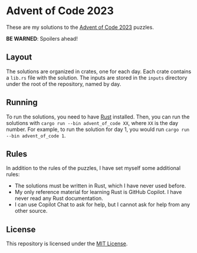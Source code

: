 Advent of Code 2023
===================
These are my solutions to the [Advent of Code 2023](https://adventofcode.com/2023) puzzles.

__BE WARNED__: Spoilers ahead!

## Layout
The solutions are organized in crates, one for each day. Each crate contains a `lib.rs` file with the solution.
The inputs are stored in the `inputs` directory under the root of the repository, named by day.

## Running
To run the solutions, you need to have [Rust](https://www.rust-lang.org/) installed.
Then, you can run the solutions with `cargo run --bin advent_of_code XX`, where `XX` is the day number. 
For example, to run the solution for day 1, you would run `cargo run --bin advent_of_code 1`.

## Rules
In addition to the rules of the puzzles, I have set myself some additional rules:
- The solutions must be written in Rust, which I have never used before.
- My only reference material for learning Rust is GitHub Copilot. I have never read any Rust documentation.
- I can use Copilot Chat to ask for help, but I cannot ask for help from any other source.

## License
This repository is licensed under the [MIT License](LICENSE).